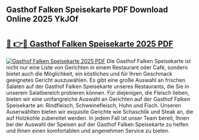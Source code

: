## Gasthof Falken Speisekarte PDF Download Online 2025 YkJOf

# <h2><a href="http://gc9m63.nevu.top/?p=Gasthof+Falken+Speisekarte">🔗 👉🔴 Gasthof Falken Speisekarte 2025 PDF</a></h2>

[![Gasthof Falken Speisekarte 2025 PDF](https://i.imgur.com/dBaPXMq.png)](http://gc9m63.nevu.top/?p=Gasthof+Falken+Speisekarte)
Die Gasthof Falken Speisekarte ist nicht nur eine Liste von Gerichten in einem Restaurant oder Café, sondern bietet auch die Möglichkeit, ein köstliches und für Ihren Geschmack geeignetes Gericht auszuwählen. Es gibt eine große Auswahl an frischen Salaten auf der Gasthof Falken Speisekarte unseres Restaurants, die Sie in unserem Salatbereich probieren können. Für diejenigen, die Fleisch lieben, bieten wir eine umfangreiche Auswahl an Gerichten auf der Gasthof Falken Speisekarte an: Rindfleisch, Schweinefleisch, Huhn und Fisch. Unseren Auserwählten bieten wir exquisite Gerichte wie Schaschlik und Steak an, die auf Holzkohle zubereitet werden. In jedem Fall ist unser Team bereit, Ihnen bei der Auswahl der Speisen auf der Gasthof Falken Speisekarte zu helfen und Ihnen einen komfortablen und angenehmen Service zu bieten.
